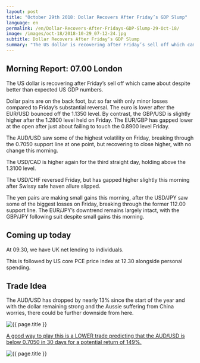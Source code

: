 ```yaml
---
layout: post
title: "October 29th 2018: Dollar Recovers After Friday’s GDP Slump"
language: en
permalink: /en/Dollar-Recovers-After-Fridays-GDP-Slump-29-Oct-18/
image: /images/oct-18/2018-10-29_07-12-24.jpg
subtitle: Dollar Recovers After Friday’s GDP Slump
summary: "The US dollar is recovering after Friday’s sell off which came about despite better than expected US GDP numbers"
---
```

## Morning Report: 07.00 London

The US dollar is recovering after Friday’s sell off which came about despite better than expected US GDP numbers. 

Dollar pairs are on the back foot, but so far with only minor losses compared to Friday’s substantial reversal. The euro is lower after the EUR/USD bounced off the 1.1350 level. By contrast, the GBP/USD is slightly higher after the 1.2800 level held on Friday. The EUR/GBP has gapped lower at the open after just about failing to touch the 0.8900 level Friday. 

The AUD/USD saw some of the highest volatility on Friday, breaking through the 0.7050 support line at one point, but recovering to close higher, with no change this morning. 

The USD/CAD is higher again for the third straight day, holding above the 1.3100 level. 

The USD/CHF reversed Friday, but has gapped higher slightly this morning after Swissy safe haven allure slipped. 

The yen pairs are making small gains this morning, after the USD/JPY saw some of the biggest losses on Friday, breaking through the former 112.00 support line. The EUR/JPY’s downtrend remains largely intact, with the GBP/JPY following suit despite small gains this morning. 

## Coming up today

At 09.30, we have UK net lending to individuals. 

This is followed by US core PCE price index at 12.30 alongside personal spending. 

## Trade Idea

The AUD/USD has dropped by nearly 13% since the start of the year and with the dollar remaining strong and the Aussie suffering from China worries, there could be further downside from here.

<img class="post-image" src="{{ site.url }}/images/oct-18/2018-10-29_07-12-24.jpg" alt="{{ page.title }}" title="{{ page.title }}">

<a href="%LINK%%?currency=GBP&market=forex&underlying=frxAUDUSD&formname=higherlower&duration_amount=30&duration_units=d&amount=10&amount_type=stake&expiry_type=duration&barrier=0.7050" target="_blank">A good way to play this is a LOWER trade predicting that the AUD/USD is below 0.7050 in 30 days for a potential return of 149%.</a>

<img class="post-image" src="{{ site.url }}/images/oct-18/2018-10-29_07-16-30.jpg" alt="{{ page.title }}" title="{{ page.title }}">
